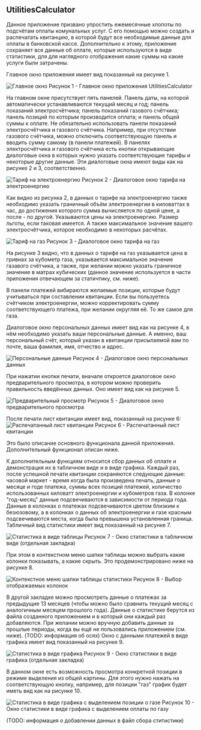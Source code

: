 ## UtilitiesCalculator
Данное приложение призвано упростить ежемесячные хлопоты по подсчётам оплаты комунальных услуг. С его помощью можно создать и распечатать квитанцию, в которой будут все необходимые данные для оплаты в банковской кассе. Дополнительно к этому, приложение сохраняет все данные об оплате, которые используются в виде статистики, для для наглядного отображения какие суммы на какие услуги были затрачены.

Главное окно приложения имеет вид показанный на рисунке 1.

![Главное окно](readme-pics/main-window.png)
Рисунок 1 - Главное окно приложения UtilitiesCalculator

На главном окне присутствует пять панелей. Панель даты, на которой автоматически устанавливаются текущий месяц и год; панель показаний электросчётчика; панель показаний газового счётчика; панель позиций по которым производится оплата; и панель общей суммы к оплате.
Не обязательно использовать панели показаний электросчётчика и газового счётчика. Например, при отсутствии газового счётчика, можно отключить соответствующую панель и вводить сумму самому (в панели платежей).
В панелях электросчётчика и газового счётчика есть кнопки открывающие диалоговые окна в которых нужно указать соответствующие тарифы и некоторые другие данные. Эти диалоговые окна имеют виды как на рисунке 2 и 3, соответственно.

![Тариф на электроенергию](readme-pics/elec-tariff.png)
Рисунок 2 - Диалоговое окно тарифа на электроенергию

Как видно из рисунка 2, в данных о тарифе на электроенергию также необходимо указать граничный объём электроенергии в киловаттах в час, до достижения которого сумма вычисляется по одной цене, а после - по другой. Указываются цены на электроенергию. Размер льготы, если таковая имеется. А также максимальное значение вашего электросчётчика, которое необходимо в некоторых расчётах.

![Тариф на газ](readme-pics/gas-tariff.png)
Рисунок 3 - Диалоговое окно тарифа на газ

На рисунке 3 видно, что в данных о тарифе на газ указывается цена в гривнах за кубометр газа, указывается максимальное значение газавого счётчика, а также, при желании можно указать граничное значение в матрах кубических (данное значение используется в части приложения отвечающем за статичтику, см. ниже).

В панели платежей вибираются желаемые позиции, которые будут учитываться при составлении квитанции. Если вы пользуетесь счётчиком электроенергии, можно корректировать сумму соответствующего платежа, при желании округляя её. То же самое для газа.

Диалоговое окно персональных данных имеет вид как на рисунке 4, в нём необходимо указать ваши персональные данные. А именно, ваш персональный счёт, который указан в квитанции присылаемой вам по почте, ваша фамилия, имя, отчество и адрес.

![Персональные данные](readme-pics/personal-data.png)
Рисунок 4 - Диалоговое окно персональных данных

При нажатии кнопки печати, вначале откроется диалоговое окно предварительного просмотра, в котором можно проверить правильность введённых данных. Оно имеет вид как на рисунке 5.

![Предварительный просмотр](readme-pics/preview-page.png)
Рисунок 5 - Диалоговое окно предварительного просмотра

После печати лист квитанции имеет вид, показанный на рисунке 6:
![Распечатанный лист квитанции](readme-pics/printed-page.png)
Рисунок 6 - Распечатанный лист квитанции

Это было описание основного функционала данной приложения. Дополнительный функционал описан ниже.

К дополнительным функциям относится сбор данных об оплате и демонстрация их в табличном виде и в виде графика. Каждый раз, после успешной печати квитанции сохраняются следующие данные: часовой маркет - время когда была произведена печать, данные о месяце и годе платежа, суммы всех позиций платежей, количество использованных киловатт электроенергии и кубометров газа.
В колонке "год-месяц" данные подсвечиваются в зависимости от периода года. Данные в колонках о платежах подсвечиваются цветом близким к безюзовому, а в колонках о данных об электроенергии и газе красным подсвечиваются места, когда была превышена установленная граница. Табличный вид статистики имеет вид показанный на рисунке 7.

![Статистика в виде таблицы](readme-pics/table.png)
Рисунок 7 - Окно статистики в табличном виде (отдельная закладка)

При этом в контекстном меню шапки таблицы можно выбрать какие колонки показывать, а какие скрыть. Это продемонстрировано ниже на рисунке 8.

![Контекстное меню шапки таблицы статистики](readme-pics/table-context-menu.png)
Рисунок 8 - Выбор отображаемых колонок

В другой закладке можно просмотреть данные о платежах за предыдущие 13 месяцев (чтобы можно было сравнить текущий месяц с аналогичным месяцем прошлого года). Данные о статистике берутся из файла созданного приложением и в который они каждый раз добавляются. При желании можно вручную добавить данные за прошлые периоды, когда вы ещё не пользовались приложением (см. ниже).
(TODO: информация об осях) Окно с данными платежей в виде графика имеет вид показанный на рисунке 9.

![Статистика в виде графика](readme-pics/chart.png)
Рисунок 9 - Окно статистики в виде графика (отдельная закладка)

В данном окне есть возможность просмотра конкретной позиции в режиме выделения из общей картины. Для этого нужно нажать на соответствующую кнопку, например, для позиции "газ" график будет иметь вид как на рисунке 10.

![Статистика в виде графика с выделением позиции о газе](readme-pics/chart-gas.png)
Рисунок 10 - Окно статистики в виде графика с выделением оплаты по газу

(TODO: информация о добавлении данных в файл сбора ститистики)
